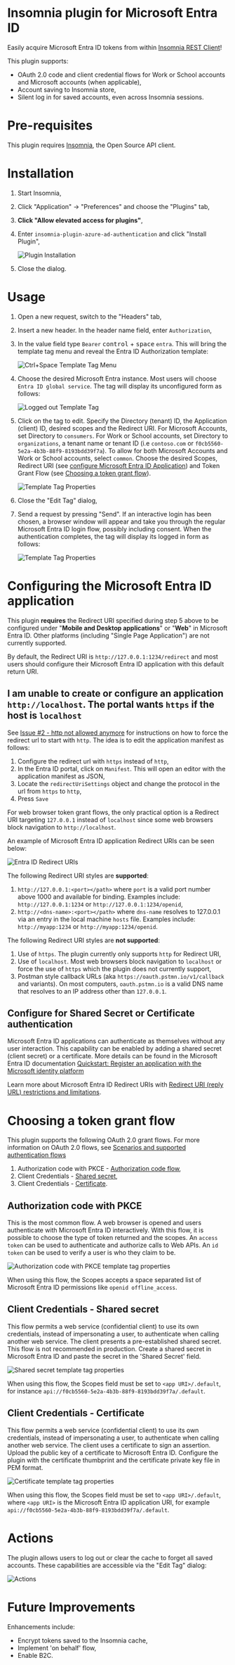# Insomnia plugin for Microsoft Entra ID
Easily acquire Microsoft Entra ID tokens from within [Insomnia REST Client](https://insomnia.rest/)!

This plugin supports:
* OAuth 2.0 code and client credential flows for Work or School accounts and Microsoft accounts (when applicable),
* Account saving to Insomnia store,
* Silent log in for saved accounts, even across Insomnia sessions.

# Pre-requisites
This plugin requires [Insomnia](https://insomnia.rest/), the Open Source API client.

# Installation
1. Start Insomnia,
2. Click "Application" -> "Preferences" and choose the "Plugins" tab,
3. **Click "Allow elevated access for plugins"**,
4. Enter `insomnia-plugin-azure-ad-authentication` and click "Install Plugin",

    ![Plugin Installation](images/installation.png)

5. Close the dialog.

# Usage
1. Open a new request, switch to the "Headers" tab,
2. Insert a new header. In the header name field, enter `Authorization`,
3. In the value field type `Bearer` <kbd>control</kbd> + <kbd>space</kbd> `entra`. This will bring the template tag menu and reveal the Entra ID Authorization template:

   ![Ctrl+Space Template Tag Menu](images/create-tag.png)

4. Choose the desired Microsoft Entra instance. Most users will choose `Entra ID global service`. The tag will display its unconfigured form as follows:

   ![Logged out Template Tag](images/loggedout-tag.png)

5. Click on the tag to edit. Specify the Directory (tenant) ID, the Application (client) ID, desired scopes and the Redirect URI. For Microsoft Accounts, set Directory to `consumers`. For Work or School accounts, set Directory to `organizations`, a tenant name or tenant ID (i.e `contoso.com` or `f0cb5560-5e2a-4b3b-88f9-8193bdd39f7a`). To allow for both Microsoft Accounts and Work or School accounts, select `common`. Choose the desired Scopes, Redirect URI (see [configure Microsoft Entra ID Application](#Configuring-the-Microsoft-Entra-ID-application)) and Token Grant Flow (see [Choosing a token grant flow](#Choosing-a-token-grant-flow)).

   ![Template Tag Properties](images/tag-properties.png)

6. Close the "Edit Tag" dialog,
7. Send a request by pressing "Send". If an interactive login has been chosen, a browser window will appear and take you through the regular Microsoft Entra ID login flow, possibly including consent. When the authentication completes, the tag will display its logged in form as follows:

   ![Template Tag Properties](images/loggedin-tag.png)

# Configuring the Microsoft Entra ID application
This plugin **requires** the Redirect URI specified during step 5 above to be configured under "**Mobile and Desktop applications**" or "**Web**" in Microsoft Entra ID. Other platforms (including "Single Page Application") are not currently supported.

By default, the Redirect URI is `http://127.0.0.1:1234/redirect` and most users should configure their Microsoft Entra ID application with this default return URI.


## I am unable to create or configure an application  `http://localhost`. The portal wants `https` if the host is `localhost`
See [Issue #2 - http not allowed anymore](https://github.com/GillesZunino/insomnia-plugin-azure-ad-authentication/issues/2) for instructions on how to force the redirect url to start with `http`. The idea is to edit the application manifest as follows:
1. Configure the redirect url with `https` instead of `http`,
2. In the Entra ID portal, click on `Manifest`. This will open an editor with the application manifest as JSON,
3. Locate the `redirectUriSettings` object and change the protocol in the url from `https` to `http`,
4. Press `Save`

For web browser token grant flows, the only practical option is a Redirect URI targeting `127.0.0.1` instead of `localhost` since some web browsers block navigation to `http://localhost`.

An example of Microsoft Entra ID application Redirect URIs can be seen below:

   ![Entra ID Redirect URIs](images/entra-mobile-desktop-return-uri.png)

The following Redirect URI styles are **supported**:
   1. `http://127.0.0.1:<port></path>` where `port` is a valid port number above 1000 and available for binding. Examples include: `http://127.0.0.1:1234` or `http://127.0.0.1:1234/openid`,
   2. `http://<dns-name>:<port></path>` where `dns-name` resolves to 127.0.0.1 via an entry in the local machine `hosts` file. Examples include: `http://myapp:1234` or `http://myapp:1234/openid`.



The following Redirect URI styles are **not supported**:
   1. Use of `https`. The plugin currently only supports `http` for Redirect URI,
   2. Use of `localhost`. Most web browsers block navigation to `localhost` or force the use of `https` which the plugin does not currently support,
   3. Postman style callback URLs (aka `https://oauth.pstmn.io/v1/callback` and variants). On most computers, `oauth.pstmn.io` is a valid DNS name that resolves to an IP address other than `127.0.0.1`.

## Configure for Shared Secret or Certificate authentication
Microsoft Entra ID applications can authenticate as themselves without any user interaction. This capability can be enabled by adding a shared secret (client secret) or a certificate. More details can be found in the Microsoft Entra ID documentation [Quickstart: Register an application with the Microsoft identity platform](https://learn.microsoft.com/en-us/azure/active-directory/develop/quickstart-register-app#add-credentials)

Learn more about Microsoft Entra ID Redirect URIs with [Redirect URI (reply URL) restrictions and limitations](https://learn.microsoft.com/en-us/entra/identity-platform/reply-url).

# Choosing a token grant flow
This plugin supports the following OAuth 2.0 grant flows. For more information on OAuth 2.0 flows, see [Scenarios and supported authentication flows](https://learn.microsoft.com/en-us/azure/active-directory/develop/authentication-flows-app-scenarios#scenarios-and-supported-authentication-flows")
1. Authorization code with PKCE - [Authorization code flow](https://learn.microsoft.com/en-us/azure/active-directory/develop/v2-oauth2-auth-code-flow),
2. Client Credentials - [Shared secret](https://learn.microsoft.com/en-us/azure/active-directory/develop/v2-oauth2-client-creds-grant-flow#first-case-access-token-request-with-a-shared-secret),
3. Client Credentials - [Certificate](https://learn.microsoft.com/en-us/azure/active-directory/develop/v2-oauth2-client-creds-grant-flow#second-case-access-token-request-with-a-certificate).

## Authorization code with PKCE
This is the most common flow. A web browser is opened and users authenticate with Microsoft Entra ID interactively. With this flow, it is possible to choose the type of token returned and the scopes. An `access token` can be used to authenticate and authorize calls to Web APIs. An `id token` can be used to verify a user is who they claim to be.

   ![Authorization code with PKCE template tag properties](images/tag-auth-code.png)

When using this flow, the Scopes accepts a space separated list of Microsoft Entra ID permissions like `openid offline_access`.

## Client Credentials - Shared secret
This flow permits a web service (confidential client) to use its own credentials, instead of impersonating a user, to authenticate when calling another web service. The client presents a pre-established shared secret. This flow is not recommended in production. Create a shared secret in Microsoft Entra ID and paste the secret in the 'Shared Secret' field.

   ![Shared secret template tag properties](images/tag-auth-secret.png)

When using this flow, the Scopes field must be set to `<app URI>/.default`, for instance `api://f0cb5560-5e2a-4b3b-88f9-8193bdd39f7a/.default`.

## Client Credentials - Certificate
This flow permits a web service (confidential client) to use its own credentials, instead of impersonating a user, to authenticate when calling another web service. The client uses a certificate to sign an assertion. Upload the public key of a certificate to Microsoft Entra ID. Configure the plugin with the certificate thumbprint and the certificate private key file in PEM format.

   ![Certificate template tag properties](images/tag-auth-certificate.png)

When using this flow, the Scopes field must be set to `<app URI>/.default`, where `<app URI>` is the Microsoft Entra ID application URI, for example `api://f0cb5560-5e2a-4b3b-88f9-8193bdd39f7a/.default`.

# Actions
The plugin allows users to log out or clear the cache to forget all saved accounts. These capabilities are accessible via the "Edit Tag" dialog:

   ![Actions](images/actions.png)

# Future Improvements
Enhancements include:

* Encrypt tokens saved to the Insomnia cache,
* Implement 'on behalf' flow,
* Enable B2C.